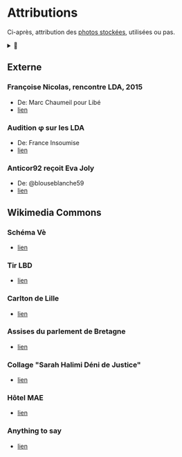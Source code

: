 # Attributions

Ci-après, attribution des [photos stockées](../_aux), utilisées ou pas.

<details><summary>🚧</summary>

Afficher les photos
</details>

## Externe

### <a id="marc-chaumeil"></a> Françoise Nicolas, rencontre LDA, 2015
* De: Marc Chaumeil pour Libé
* [lien](https://www.liberation.fr/resizer/Ygw6gn4dOU3szIG7zi8ZbVTAkFM=/800x0/filters:format(jpg):quality(70)/cloudfront-eu-central-1.images.arcpublishing.com/liberation/6LH7K6MIGVT62DR63VG463FTWM.jpg)

### <a id="phi"></a> Audition φ sur les LDA
* De: France Insoumise
* [lien](https://m.facebook.com/ugobernalicis/videos/audition-%CF%86-lanceurs-dalerte-dans-la-fonction-publique-14-octobre-2020/2815635448757703/)

### <a id="joly92"></a> Anticor92 reçoit Eva Joly 
* De: @blouseblanche59
* [lien](https://twitter.com/blouseblanche59/status/1007355576559562752/photo/1)

## Wikimedia Commons

### <a id="VeR"></a> Schéma Vè
* [lien](https://fr.wikipedia.org/wiki/Assembl%C3%A9e_nationale_(France)#/media/Fichier:Schema_pouvoirs_Ve_republique_France-vec-final_form-ok.svg)

### <a id="lbd"></a> Tir LBD
* [lien](https://upload.wikimedia.org/wikipedia/commons/c/c2/Alternative_libertaire_mensuel_(24559402402)_(cropped).jpg)

### <a id="Carlton"></a> Carlton de Lille
* [lien](https://commons.wikimedia.org/wiki/File:Bellefa%C3%A7adecarlton.jpg)

### <a id="assises"></a> Assises du parlement de Bretagne
* [lien](https://fr.wikipedia.org/wiki/Cour_d'assises_(France)#/media/Fichier:Parlement_de_Bretagne_-_Salle_des_Assises_1.jpg)

### <a id="SHdeni"></a> Collage "Sarah Halimi Déni de Justice"
* [lien](https://fr.wikipedia.org/wiki/Affaire_Sarah_Halimi#/media/Fichier:Collage_Sarah_Halimi,_place_de_la_Porte-d'Auteuil,_Paris_16e.jpg)

### <a id="HotelMAE"></a> Hôtel MAE
* [lien](https://commons.wikimedia.org/w/index.php?curid=17776637)

### <a id="anythingtosay"></a> Anything to say
* [lien](http://davidedormino.com/2015/05/27/anything-to-say-a-monument-to-courage/#jp-carousel-532)

